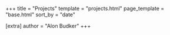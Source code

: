 +++
title = "Projects"
template = "projects.html"
page_template = "base.html"
sort_by = "date"

[extra]
author = "Alon Budker"
+++